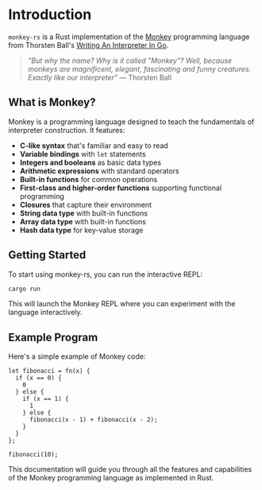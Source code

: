 # Introduction

`monkey-rs` is a Rust implementation of the [Monkey](https://monkeylang.org/)
programming language from Thorsten Ball's
[Writing An Interpreter In Go](https://interpreterbook.com/).

> _"But why the name? Why is it called "Monkey"? Well, because monkeys are
> magnificent, elegant, fascinating and funny creatures. Exactly like our
> interpreter"_ — Thorsten Ball

## What is Monkey?

Monkey is a programming language designed to teach the fundamentals of
interpreter construction. It features:

- **C-like syntax** that's familiar and easy to read
- **Variable bindings** with `let` statements
- **Integers and booleans** as basic data types
- **Arithmetic expressions** with standard operators
- **Built-in functions** for common operations
- **First-class and higher-order functions** supporting functional programming
- **Closures** that capture their environment
- **String data type** with built-in functions
- **Array data type** with built-in functions
- **Hash data type** for key-value storage

## Getting Started

To start using monkey-rs, you can run the interactive REPL:

```bash
cargo run
```

This will launch the Monkey REPL where you can experiment with the language
interactively.

## Example Program

Here's a simple example of Monkey code:

```monkey
let fibonacci = fn(x) {
  if (x == 0) {
    0
  } else {
    if (x == 1) {
      1
    } else {
      fibonacci(x - 1) + fibonacci(x - 2);
    }
  }
};

fibonacci(10);
```

This documentation will guide you through all the features and capabilities of
the Monkey programming language as implemented in Rust.
